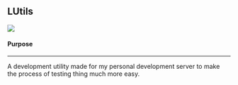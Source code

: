 ## LUtils
![](https://cdn.discordapp.com/attachments/164779286971154433/714275848223457350/unknown.png)

#### Purpose
------------
A development utility made for my personal development server to make the process of testing thing much more easy.
